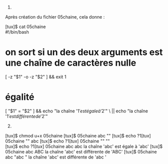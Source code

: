 1.
Après création du fichier 05chaine, cela donne :

[tux]$ cat 05chaine  
#!/bin/bash 
# on sort si un des deux arguments est une chaîne de caractères nulle 
[ -z "$1" -o -z "$2" ] && exit 1 
# égalité 
[ "$1" = "$2" ] && echo "la chaîne '$1' est égale à '$2'" \ 
               || echo "la chaîne '$1' est différente de '$2'" 

2.
[tux]$ chmod u+x 05chaine 
[tux]$ 05chaine abc "" 
[tux]$ echo $?         
1 
[tux]$ 05chaine "" abc 
[tux]$ echo $?         
1 
[tux]$ 05chaine "" ""  
[tux]$ echo $?        
1 
[tux]$ 05chaine abc abc 
la chaîne 'abc' est égale à 'abc' 
[tux]$ 05chaine abc ABC 
la chaîne 'abc' est différente de 'ABC' 
[tux]$ 05chaine abc "abc " 
la chaîne 'abc' est différente de 'abc ' 
